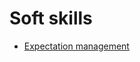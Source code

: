 <!-- generated by markdown-notes-tree -->

# Soft skills

<!-- optional markdown-notes-tree directory description starts here -->

<!-- optional markdown-notes-tree directory description ends here -->

-   [Expectation management](Expectation-management.md)
